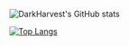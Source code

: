 ![DarkHarvest's GitHub stats](https://github-readme-stats.vercel.app/api?username=vlance11&show_icons=true&theme=radical)

[![Top Langs](https://github-readme-stats.vercel.app/api/top-langs/?username=vlance11&theme=radical)](https://github.com/vlance11)

